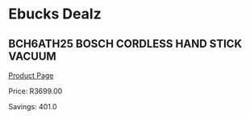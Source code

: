 
# Ebucks Dealz
## BCH6ATH25 BOSCH CORDLESS HAND STICK VACUUM
[Product Page](https://www.ebucks.com/web/shop/productSelected.do?prodId=1173026735&catId=998409624)

Price: R3699.00

Savings: 401.0


	